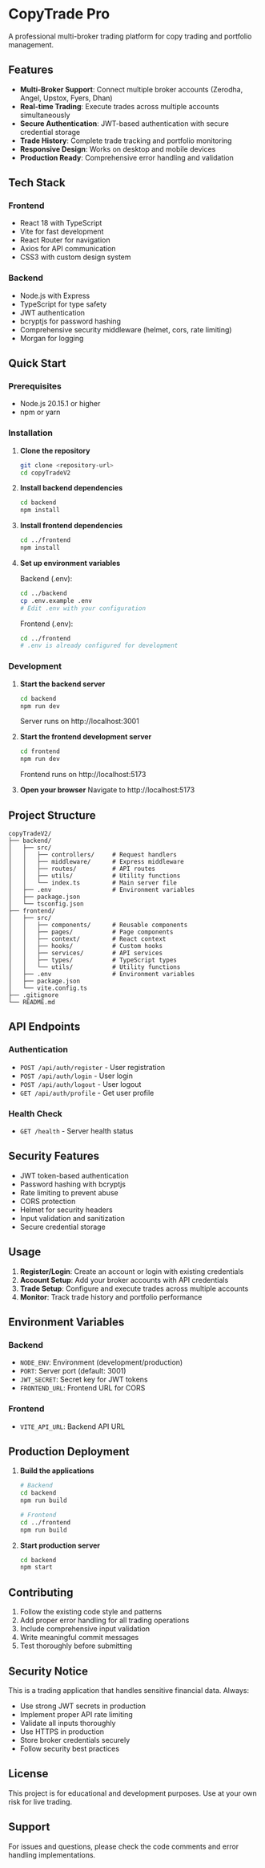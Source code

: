 # CopyTrade Pro

A professional multi-broker trading platform for copy trading and portfolio management.

## Features

- **Multi-Broker Support**: Connect multiple broker accounts (Zerodha, Angel, Upstox, Fyers, Dhan)
- **Real-time Trading**: Execute trades across multiple accounts simultaneously
- **Secure Authentication**: JWT-based authentication with secure credential storage
- **Trade History**: Complete trade tracking and portfolio monitoring
- **Responsive Design**: Works on desktop and mobile devices
- **Production Ready**: Comprehensive error handling and validation

## Tech Stack

### Frontend
- React 18 with TypeScript
- Vite for fast development
- React Router for navigation
- Axios for API communication
- CSS3 with custom design system

### Backend
- Node.js with Express
- TypeScript for type safety
- JWT authentication
- bcryptjs for password hashing
- Comprehensive security middleware (helmet, cors, rate limiting)
- Morgan for logging

## Quick Start

### Prerequisites
- Node.js 20.15.1 or higher
- npm or yarn

### Installation

1. **Clone the repository**
   ```bash
   git clone <repository-url>
   cd copyTradeV2
   ```

2. **Install backend dependencies**
   ```bash
   cd backend
   npm install
   ```

3. **Install frontend dependencies**
   ```bash
   cd ../frontend
   npm install
   ```

4. **Set up environment variables**
   
   Backend (.env):
   ```bash
   cd ../backend
   cp .env.example .env
   # Edit .env with your configuration
   ```

   Frontend (.env):
   ```bash
   cd ../frontend
   # .env is already configured for development
   ```

### Development

1. **Start the backend server**
   ```bash
   cd backend
   npm run dev
   ```
   Server runs on http://localhost:3001

2. **Start the frontend development server**
   ```bash
   cd frontend
   npm run dev
   ```
   Frontend runs on http://localhost:5173

3. **Open your browser**
   Navigate to http://localhost:5173

## Project Structure

```
copyTradeV2/
├── backend/
│   ├── src/
│   │   ├── controllers/     # Request handlers
│   │   ├── middleware/      # Express middleware
│   │   ├── routes/          # API routes
│   │   ├── utils/           # Utility functions
│   │   └── index.ts         # Main server file
│   ├── .env                 # Environment variables
│   ├── package.json
│   └── tsconfig.json
├── frontend/
│   ├── src/
│   │   ├── components/      # Reusable components
│   │   ├── pages/           # Page components
│   │   ├── context/         # React context
│   │   ├── hooks/           # Custom hooks
│   │   ├── services/        # API services
│   │   ├── types/           # TypeScript types
│   │   └── utils/           # Utility functions
│   ├── .env                 # Environment variables
│   ├── package.json
│   └── vite.config.ts
├── .gitignore
└── README.md
```

## API Endpoints

### Authentication
- `POST /api/auth/register` - User registration
- `POST /api/auth/login` - User login
- `POST /api/auth/logout` - User logout
- `GET /api/auth/profile` - Get user profile

### Health Check
- `GET /health` - Server health status

## Security Features

- JWT token-based authentication
- Password hashing with bcryptjs
- Rate limiting to prevent abuse
- CORS protection
- Helmet for security headers
- Input validation and sanitization
- Secure credential storage

## Usage

1. **Register/Login**: Create an account or login with existing credentials
2. **Account Setup**: Add your broker accounts with API credentials
3. **Trade Setup**: Configure and execute trades across multiple accounts
4. **Monitor**: Track trade history and portfolio performance

## Environment Variables

### Backend
- `NODE_ENV`: Environment (development/production)
- `PORT`: Server port (default: 3001)
- `JWT_SECRET`: Secret key for JWT tokens
- `FRONTEND_URL`: Frontend URL for CORS

### Frontend
- `VITE_API_URL`: Backend API URL

## Production Deployment

1. **Build the applications**
   ```bash
   # Backend
   cd backend
   npm run build
   
   # Frontend
   cd ../frontend
   npm run build
   ```

2. **Start production server**
   ```bash
   cd backend
   npm start
   ```

## Contributing

1. Follow the existing code style and patterns
2. Add proper error handling for all trading operations
3. Include comprehensive input validation
4. Write meaningful commit messages
5. Test thoroughly before submitting

## Security Notice

This is a trading application that handles sensitive financial data. Always:
- Use strong JWT secrets in production
- Implement proper API rate limiting
- Validate all inputs thoroughly
- Use HTTPS in production
- Store broker credentials securely
- Follow security best practices

## License

This project is for educational and development purposes. Use at your own risk for live trading.

## Support

For issues and questions, please check the code comments and error handling implementations.
